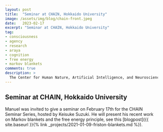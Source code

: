 ```yaml
---
layout: post
title:  "Seminar at CHAIN, Hokkaido University"
image: /assets/img/blog/chain-front.jpeg
date:   2023-02-17
excerpt: "Seminar at CHAIN, Hokkaido University"
tag:
- consciousness
- agency
- research
- araya
- cognition
- free energy
- markov blankets
comments: true
description: >
  The Center for Human Nature, Artificial Intelligence, and Neuroscience (CHAIN) - Hokkaido University, JP hosts [regular seminars](https://www.chain.hokudai.ac.jp/events/) from researchers in areas including philosophy, machine learning, neuroscience, biology, dynamical systems and artificial intelligence and life.
---
```



## Seminar at CHAIN, Hokkaido University

Manuel was invited to give a seminar on February 17th for the CHAIN Seminar Series, hosted by Keisuke Suzuki. He will present his recent work on Markov blankets and the free energy principle, see this [blogpost]({{ site.baseurl }}{% link _projects/2021-01-09-friston-blankets.md %}).